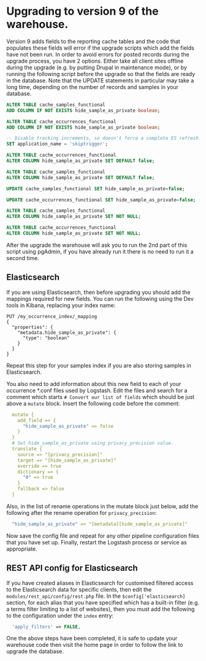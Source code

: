 # Upgrading to version 9 of the warehouse.

Version 9 adds fields to the reporting cache tables and the code that populates these fields will
error if the upgrade scripts which add the fields have not been run. In order to avoid errors for
posted records during the upgrade process, you have 2 options. Either take all client sites
offline during the upgrade (e.g. by putting Drupal in maintenance mode), or by running the
following script before the upgrade so that the fields are ready in the database. Note that the
UPDATE statements in particular may take a long time, depending on the number of records and
samples in your database.

```sql
ALTER TABLE cache_samples_functional
ADD COLUMN IF NOT EXISTS hide_sample_as_private boolean;

ALTER TABLE cache_occurrences_functional
ADD COLUMN IF NOT EXISTS hide_sample_as_private boolean;

-- Disable tracking increments, so doesn't force a complete ES refresh.
SET application_name = 'skiptrigger';

ALTER TABLE cache_occurrences_functional
ALTER COLUMN hide_sample_as_private SET DEFAULT false;

ALTER TABLE cache_samples_functional
ALTER COLUMN hide_sample_as_private SET DEFAULT false;

UPDATE cache_samples_functional SET hide_sample_as_private=false;

UPDATE cache_occurrences_functional SET hide_sample_as_private=false;

ALTER TABLE cache_samples_functional
ALTER COLUMN hide_sample_as_private SET NOT NULL;

ALTER TABLE cache_occurrences_functional
ALTER COLUMN hide_sample_as_private SET NOT NULL;
```

After the upgrade the warehouse will ask you to run the 2nd part of this script using pgAdmin, if
you have already run it there is no need to run it a second time.

## Elasticsearch

If you are using Elasticsearch, then before upgrading you should add the mappings required for new
fields. You can run the following using the Dev tools in Kibana, replacing your index name:

```
PUT /my_occurrence_index/_mapping
{
  "properties": {
    "metadata.hide_sample_as_private": {
      "type": "boolean"
    }
  }
}
```

Repeat this step for your samples index if you are also storing samples in Elasticsearch.

You also need to add information about this new field to each of your occurrence *.conf files used
by Logstash. Edit the files and search for a comment which starts `# Convert our list of fields`
which should be just above a `mutate` block. Insert the following code before the comment:

```yaml
  mutate {
    add_field => {
      "hide_sample_as_private" => false
    }
  }
  # Set hide_sample_as_private using privacy_precision value.
  translate {
    source => "[privacy_precision]"
    target => "[hide_sample_as_private]"
    override => true
    dictionary => {
      "0" => true
    }
    fallback => false
  }
```

Also, in the list of rename operations in the mutate block just below, add the following after the
rename operation for `privacy_precision`:

```yaml
  "hide_sample_as_private" => "[metadata][hide_sample_as_private]"
```

Now save the config file and repeat for any other pipeline configuration files that you have set
up. Finally, restart the Logstash process or service as appropriate.

## REST API config for Elasticsearch

If you have created aliases in Elasticsearch for customised filtered access to the Elasticsearch
data for specific clients, then edit the `modules/rest_api/config/rest.php` file. In the
`$config['elasticsearch]` section, for each alias that you have specified which has a built-in
filter (e.g. a terms filter limiting to a list of websites), then you must add the following to the
configuration under the `index` entry:
```php
  'apply_filters' => FALSE,
```

One the above steps have been completed, it is safe to update your warehouse code then visit the
home page in order to follow the link to upgrade the database.